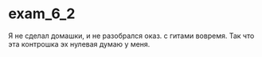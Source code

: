 # exam_6_2

Я не сделал домашки, и не разобрался оказ. с гитами вовремя. Так что эта контрошка эх нулевая думаю у меня. 
